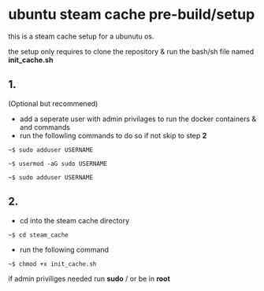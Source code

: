 # ubuntu steam cache pre-build/setup

this is a steam cache setup for a ubunutu os.

the setup only requires to clone the repository & run the bash/sh file named **init_cache.sh**

## 1.
  (Optional but recommened)
  - add a seperate user with admin privilages to run the docker containers & and commands
  - run the followling commands to do so if not skip to step **2**
  ```
  ~$ sudo adduser USERNAME
  ```
  ```
  ~$ usermod -aG sudo USERNAME
  ```
  ```
  ~$ sudo adduser USERNAME
  ```


## 2. 
  - cd into the steam cache directory
  ```
  ~$ cd steam_cache
  ```
  - run the following command 
  ```
  ~$ chmod +x init_cache.sh
  ```
  if admin priviliges needed run **sudo** /  or be in **root**
